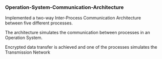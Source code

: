 ### Operation-System-Communication-Architecture

Implemented a two-way Inter-Process Communication
Architecture between five different processes. 

The architecture simulates the communication between processes in an Operation System.  

Encrypted data transfer is achieved and one of the processes
simulates the Transmission Network
